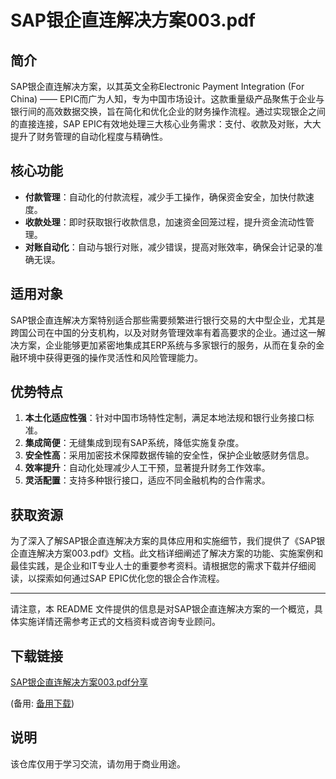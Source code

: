 # SAP银企直连解决方案003.pdf

## 简介

SAP银企直连解决方案，以其英文全称Electronic Payment Integration (For China) —— EPIC而广为人知，专为中国市场设计。这款重量级产品聚焦于企业与银行间的高效数据交换，旨在简化和优化企业的财务操作流程。通过实现银企之间的直接连接，SAP EPIC有效地处理三大核心业务需求：支付、收款及对账，大大提升了财务管理的自动化程度与精确性。

## 核心功能

- **付款管理**：自动化的付款流程，减少手工操作，确保资金安全，加快付款速度。
- **收款处理**：即时获取银行收款信息，加速资金回笼过程，提升资金流动性管理。
- **对账自动化**：自动与银行对账，减少错误，提高对账效率，确保会计记录的准确无误。

## 适用对象

SAP银企直连解决方案特别适合那些需要频繁进行银行交易的大中型企业，尤其是跨国公司在中国的分支机构，以及对财务管理效率有着高要求的企业。通过这一解决方案，企业能够更加紧密地集成其ERP系统与多家银行的服务，从而在复杂的金融环境中获得更强的操作灵活性和风险管理能力。

## 优势特点

1. **本土化适应性强**：针对中国市场特性定制，满足本地法规和银行业务接口标准。
2. **集成简便**：无缝集成到现有SAP系统，降低实施复杂度。
3. **安全性高**：采用加密技术保障数据传输的安全性，保护企业敏感财务信息。
4. **效率提升**：自动化处理减少人工干预，显著提升财务工作效率。
5. **灵活配置**：支持多种银行接口，适应不同金融机构的合作需求。

## 获取资源

为了深入了解SAP银企直连解决方案的具体应用和实施细节，我们提供了《SAP银企直连解决方案003.pdf》文档。此文档详细阐述了解决方案的功能、实施案例和最佳实践，是企业和IT专业人士的重要参考资料。请根据您的需求下载并仔细阅读，以探索如何通过SAP EPIC优化您的银企合作流程。

---

请注意，本 README 文件提供的信息是对SAP银企直连解决方案的一个概览，具体实施详情还需参考正式的文档资料或咨询专业顾问。

## 下载链接
[SAP银企直连解决方案003.pdf分享](https://pan.quark.cn/s/1d4ddead88bc) 

(备用: [备用下载](https://pan.baidu.com/s/17m_yp7q-S3cMWaW6KBrSMQ?pwd=1234))

## 说明

该仓库仅用于学习交流，请勿用于商业用途。
